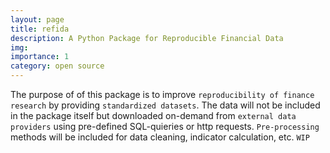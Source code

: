 ```yaml
---
layout: page
title: refida
description: A Python Package for Reproducible Financial Data
img: 
importance: 1
category: open source
---
```


The purpose of of this package is to improve `reproducibility of finance research` by providing `standardized datasets`. The data will not be included in the package itself but downloaded on-demand from `external data providers` using pre-defined SQL-quieries or http requests. `Pre-processing` methods will be included for data cleaning, indicator calculation, etc. `WIP`


